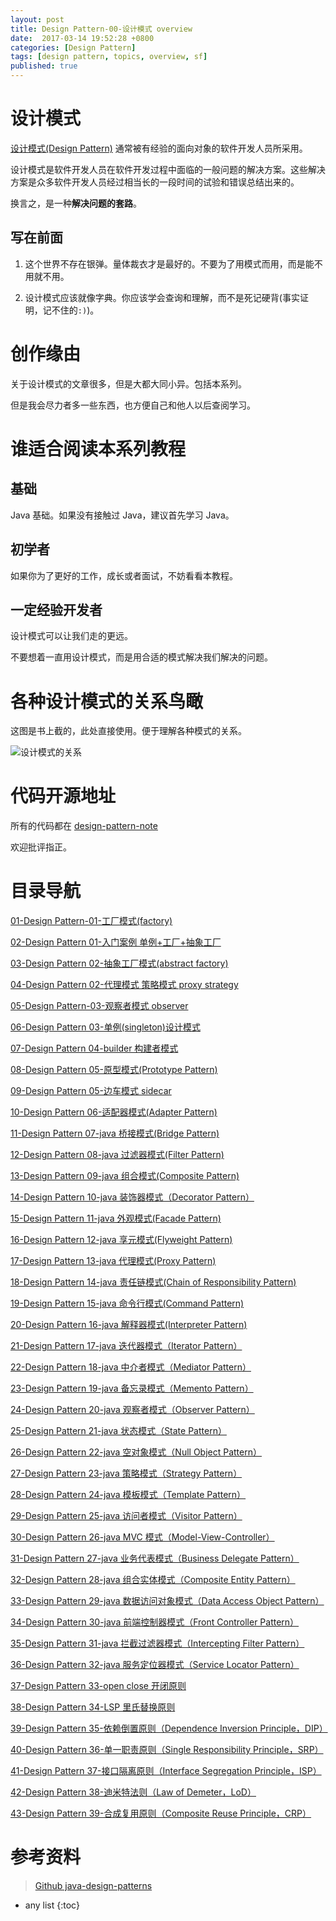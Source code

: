 ```yaml
---
layout: post
title: Design Pattern-00-设计模式 overview 
date:  2017-03-14 19:52:28 +0800
categories: [Design Pattern]
tags: [design pattern, topics, overview, sf]
published: true
---
```


# 设计模式

[设计模式(Design Pattern)](https://en.wikipedia.org/wiki/Design_pattern) 通常被有经验的面向对象的软件开发人员所采用。

设计模式是软件开发人员在软件开发过程中面临的一般问题的解决方案。这些解决方案是众多软件开发人员经过相当长的一段时间的试验和错误总结出来的。

换言之，是一种**解决问题的套路**。

## 写在前面

1. 这个世界不存在银弹。量体裁衣才是最好的。不要为了用模式而用，而是能不用就不用。

2. 设计模式应该就像字典。你应该学会查询和理解，而不是死记硬背(事实证明，记不住的`:)`)。

# 创作缘由

关于设计模式的文章很多，但是大都大同小异。包括本系列。

但是我会尽力者多一些东西，也方便自己和他人以后查阅学习。

# 谁适合阅读本系列教程

## 基础

Java 基础。如果没有接触过 Java，建议首先学习 Java。

## 初学者

如果你为了更好的工作，成长或者面试，不妨看看本教程。

## 一定经验开发者

设计模式可以让我们走的更远。

不要想着一直用设计模式，而是用合适的模式解决我们解决的问题。

# 各种设计模式的关系鸟瞰

这图是书上截的，此处直接使用。便于理解各种模式的关系。

![设计模式的关系](https://img-blog.csdn.net/20180506150933772?watermark/2/text/aHR0cHM6Ly9ibG9nLmNzZG4ubmV0L3J5bzEwNjA3MzI0OTY=/font/5a6L5L2T/fontsize/400/fill/I0JBQkFCMA==/dissolve/70)

# 代码开源地址

所有的代码都在 [design-pattern-note](https://github.com/houbb/design-pattern/tree/master/design-pattern-note/src/main/java/com/ryo/design/pattern/note)

欢迎批评指正。

# 目录导航

[01-Design Pattern-01-工厂模式(factory)](https://houbb.github.io/2017/03/14/design-pattern-01-factory)

[02-Design Pattern 01-入门案例 单例+工厂+抽象工厂](https://houbb.github.io/2017/03/14/design-pattern-01-index)

[03-Design Pattern 02-抽象工厂模式(abstract factory)](https://houbb.github.io/2017/03/14/design-pattern-02-abstract-factory)

[04-Design Pattern 02-代理模式 策略模式 proxy strategy](https://houbb.github.io/2017/03/14/design-pattern-02-proxy-strategy)

[05-Design Pattern-03-观察者模式 observer](https://houbb.github.io/2017/03/14/design-pattern-03-observer)

[06-Design Pattern 03-单例(singleton)设计模式](https://houbb.github.io/2017/03/14/design-pattern-03-singleton)

[07-Design Pattern 04-builder 构建者模式](https://houbb.github.io/2017/03/14/design-pattern-04-builder)

[08-Design Pattern 05-原型模式(Prototype Pattern)](https://houbb.github.io/2017/03/14/design-pattern-05-prototype)

[09-Design Pattern 05-边车模式 sidecar](https://houbb.github.io/2017/03/14/design-pattern-05-sidecar)

[10-Design Pattern 06-适配器模式(Adapter Pattern)](https://houbb.github.io/2017/03/14/design-pattern-06-adaptor)

[11-Design Pattern 07-java 桥接模式(Bridge Pattern)](https://houbb.github.io/2017/03/14/design-pattern-07-bridge)

[12-Design Pattern 08-java 过滤器模式(Filter Pattern)](https://houbb.github.io/2017/03/14/design-pattern-08-filter)

[13-Design Pattern 09-java 组合模式(Composite Pattern)](https://houbb.github.io/2017/03/14/design-pattern-09-composite)

[14-Design Pattern 10-java 装饰器模式（Decorator Pattern）](https://houbb.github.io/2017/03/14/design-pattern-10-decorator)

[15-Design Pattern 11-java 外观模式(Facade Pattern)](https://houbb.github.io/2017/03/14/design-pattern-11-facade)

[16-Design Pattern 12-java 享元模式(Flyweight Pattern)](https://houbb.github.io/2017/03/14/design-pattern-12-flyweight)

[17-Design Pattern 13-java 代理模式(Proxy Pattern)](https://houbb.github.io/2017/03/14/design-pattern-13-proxy)

[18-Design Pattern 14-java 责任链模式(Chain of Responsibility Pattern)](https://houbb.github.io/2017/03/14/design-pattern-14-chaines)

[19-Design Pattern 15-java 命令行模式(Command Pattern)](https://houbb.github.io/2017/03/14/design-pattern-15-command)

[20-Design Pattern 16-java 解释器模式(Interpreter Pattern)](https://houbb.github.io/2017/03/14/design-pattern-16-interpreter)

[21-Design Pattern 17-java 迭代器模式（Iterator Pattern）](https://houbb.github.io/2017/03/14/design-pattern-17-iterator)

[22-Design Pattern 18-java 中介者模式（Mediator Pattern）](https://houbb.github.io/2017/03/14/design-pattern-18-midiator)

[23-Design Pattern 19-java 备忘录模式（Memento Pattern）](https://houbb.github.io/2017/03/14/design-pattern-19-memento)

[24-Design Pattern 20-java 观察者模式（Observer Pattern）](https://houbb.github.io/2017/03/14/design-pattern-20-observer)

[25-Design Pattern 21-java 状态模式（State Pattern）](https://houbb.github.io/2017/03/14/design-pattern-21-state)

[26-Design Pattern 22-java 空对象模式（Null Object Pattern）](https://houbb.github.io/2017/03/14/design-pattern-22-null-object)

[27-Design Pattern 23-java 策略模式（Strategy Pattern）](https://houbb.github.io/2017/03/14/design-pattern-23-strategy)

[28-Design Pattern 24-java 模板模式（Template Pattern）](https://houbb.github.io/2017/03/14/design-pattern-24-template)

[29-Design Pattern 25-java 访问者模式（Visitor Pattern）](https://houbb.github.io/2017/03/14/design-pattern-25-visitor)

[30-Design Pattern 26-java MVC 模式（Model-View-Controller）](https://houbb.github.io/2017/03/14/design-pattern-26-mvc)

[31-Design Pattern 27-java 业务代表模式（Business Delegate Pattern）](https://houbb.github.io/2017/03/14/design-pattern-27-biz-delegate)

[32-Design Pattern 28-java 组合实体模式（Composite Entity Pattern）](https://houbb.github.io/2017/03/14/design-pattern-28-composite-entity)

[33-Design Pattern 29-java 数据访问对象模式（Data Access Object Pattern）](https://houbb.github.io/2017/03/14/design-pattern-29-data-access-object)

[34-Design Pattern 30-java 前端控制器模式（Front Controller Pattern）](https://houbb.github.io/2017/03/14/design-pattern-30-front-control)

[35-Design Pattern 31-java 拦截过滤器模式（Intercepting Filter Pattern）](https://houbb.github.io/2017/03/14/design-pattern-31-interceptor)

[36-Design Pattern 32-java 服务定位器模式（Service Locator Pattern）](https://houbb.github.io/2017/03/14/design-pattern-32-service-locator)

[37-Design Pattern 33-open close 开闭原则](https://houbb.github.io/2017/03/14/design-pattern-33-open-close)

[38-Design Pattern 34-LSP 里氏替换原则](https://houbb.github.io/2017/03/14/design-pattern-34-lsp)

[39-Design Pattern 35-依赖倒置原则（Dependence Inversion Principle，DIP）](https://houbb.github.io/2017/03/14/design-pattern-35-dip)

[40-Design Pattern 36-单一职责原则（Single Responsibility Principle，SRP）](https://houbb.github.io/2017/03/14/design-pattern-36-srp)

[41-Design Pattern 37-接口隔离原则（Interface Segregation Principle，ISP）](https://houbb.github.io/2017/03/14/design-pattern-37-isp)

[42-Design Pattern 38-迪米特法则（Law of Demeter，LoD）](https://houbb.github.io/2017/03/14/design-pattern-38-lod)

[43-Design Pattern 39-合成复用原则（Composite Reuse Principle，CRP）](https://houbb.github.io/2017/03/14/design-pattern-39-crp)


# 参考资料

> [Github java-design-patterns](https://github.com/iluwatar/java-design-patterns)

* any list
{:toc}